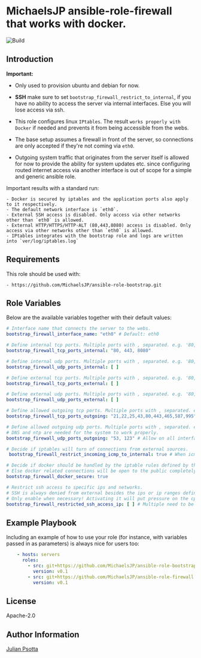 MichaelsJP ansible-role-firewall that works with docker.
=========
![Build](https://github.com/MichaelsJP/ansible-role-firewall/workflows/Ansible%20Role%20Firewall%20Build/badge.svg)


Introduction
------------
**Important:**

- Only used to provision ubuntu and debian for now.
- **SSH** make sure to set `bootstrap_firewall_restrict_to_internal`, if you have no ability to access the server via
  internal interfaces. Else you will lose access via ssh.

- This role configures linux `IPtables`. The result `works properly with Docker` if needed and prevents it from being
  accessible from the webs.
- The base setup assumes a firewall in front of the server, so connections are only accepted if they're not coming
  via `eth0`.
- Outgoing system traffic that originates from the server itself is allowed for now to provide the ability for system
  updates etc. since configuring routed internet access via another interface is out of scope for a simple and generic
  ansible role.

Important results with a standard run:

```text
- Docker is secured by iptables and the application ports also apply to it respectively.
- The default network interface is `eth0`.
- External SSH access is disabled. Only access via other networks other than `eth0` is allowed.
- External HTTP/HTTPS/HTTP-ALT (80,443,8080) access is disabled. Only access via other networks other than `eth0` is allowed.
- IPtables integrates with the bootstrap role and logs are written into `ver/log/iptables.log`

```

Requirements
------------
This role should be used with:

```text
- https://github.com/MichaelsJP/ansible-role-bootstrap.git
```

Role Variables
--------------
Below are the available variables together with their default values:

```yaml
# Interface name that connects the server to the webs.
bootstrap_firewall_interface_name: "eth0" # Default: eth0

# Define internal tcp ports. Multiple ports with , separated. e.g. '80, 443, 8080'.
bootstrap_firewall_tcp_ports_internal: "80, 443, 8080"

# Define internal udp ports. Multiple ports with , separated. e.g. '80, 443, 8080'.
bootstrap_firewall_udp_ports_internal: [ ]

# Define external tcp ports. Multiple ports with , separated. e.g. '80, 443, 8080'.
bootstrap_firewall_tcp_ports_external: [ ]

# Define external udp ports. Multiple ports with , separated. e.g. '80, 443, 8080'.
bootstrap_firewall_udp_ports_external: [ ]

# Define allowed outgoing tcp ports. Multiple ports with , separated. e.g. '80, 443, 8080'.
bootstrap_firewall_tcp_ports_outgoing: "21,22,25,43,80,443,465,587,995" # Allow on all interfaces. Default: (SSH,FTP,STMP,WHOIS,HTTP,HTTPS,SMTPS,SUBMISSION,POP3S)

# Define allowed outgoing udp ports. Multiple ports with , separated. e.g. '80, 443, 8080'.
# DNS and ntp are needed for the system to work properly.
bootstrap_firewall_udp_ports_outgoing: "53, 123" # Allow on all interfaces. Default: (dns, ntp)

# Decide if iptables will turn of connections from external sources.
 bootstrap_firewall_restrict_incoming_icmp_to_internal: true # When icmp is reachable and not dropped, the outside knows the server is not reachable but online and botnets will continue hammering it.

# Decide if docker should be handled by the iptable rules defined by this role. (Heavily recommended!)
# Else docker related connections will be open to the public completely.
bootstrap_firewall_docker_secure: true

# Restrict ssh access to specific ips and networks.
# SSH is always denied from external besides the ips or ip ranges defined below.
# Only enable when necessary! Activating it will put pressure on the cpu, when checking ssh requests against ip addresses.
bootstrap_firewall_restricted_ssh_access_ip: [ ] # Multiple need to be separated with commas. e.g. -s 0.0.0.0,127.0.0.1/8.

```

Example Playbook
----------------

Including an example of how to use your role (for instance, with variables passed in as parameters) is always nice for
users too:

```yaml
    - hosts: servers
      roles:
        - src: git+https://github.com/MichaelsJP/ansible-role-bootstrap.git
          version: v0.1
        - src: git+https://github.com/MichaelsJP/ansible-role-firewall.git
          version: v0.1
```

License
-------

Apache-2.0

Author Information
------------------

[Julian Psotta](https://github.com/MichaelsJP)
